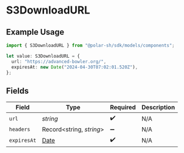 # S3DownloadURL

## Example Usage

```typescript
import { S3DownloadURL } from "@polar-sh/sdk/models/components";

let value: S3DownloadURL = {
  url: "https://advanced-bowler.org/",
  expiresAt: new Date("2024-04-30T07:02:01.520Z"),
};
```

## Fields

| Field                                                                                         | Type                                                                                          | Required                                                                                      | Description                                                                                   |
| --------------------------------------------------------------------------------------------- | --------------------------------------------------------------------------------------------- | --------------------------------------------------------------------------------------------- | --------------------------------------------------------------------------------------------- |
| `url`                                                                                         | *string*                                                                                      | :heavy_check_mark:                                                                            | N/A                                                                                           |
| `headers`                                                                                     | Record<string, *string*>                                                                      | :heavy_minus_sign:                                                                            | N/A                                                                                           |
| `expiresAt`                                                                                   | [Date](https://developer.mozilla.org/en-US/docs/Web/JavaScript/Reference/Global_Objects/Date) | :heavy_check_mark:                                                                            | N/A                                                                                           |